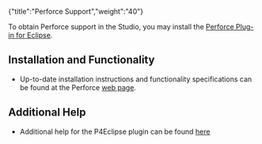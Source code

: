 {"title":"Perforce Support","weight":"40"}

To obtain Perforce support in the Studio, you may install the [Perforce Plug-in for Eclipse](https://www.perforce.com/downloads/helix-plugin-eclipse-p4eclipse).

## Installation and Functionality

* Up-to-date installation instructions and functionality specifications can be found at the Perforce [web page](https://www.perforce.com/support/self-service-resources/documentation).


## Additional Help

* Additional help for the P4Eclipse plugin can be found [here](http://www.perforce.com/perforce/r10.1/manuals/p4eclipse/index.html)
